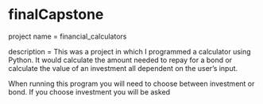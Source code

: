 # finalCapstone
project name = financial_calculators

description = This was a project in which I programmed a calculator using Python. It would calculate the amount needed to repay for a bond or calculate the value of an investment all dependent on the user’s input.

When running this program you will need to choose between investment or bond.
If you choose investment you will be asked
